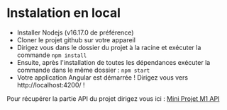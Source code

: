 # Instalation en local
   - Installer Nodejs (v16.17.0 de préférence) 
   - Cloner le projet github sur votre appareil
   - Dirigez vous dans le dossier du projet à la racine et exécuter la commande  `npm install` 
   - Ensuite, après l'installation de toutes les dépendances exécuter la commande dans le même dossier : `npm start` 
   - Votre application Angular est démarrée ! Dirigez vous vers http://localhost:4200/ !

Pour récupérer  la partie API du projet dirigez vous ici : 
[Mini Projet M1 API](https://github.com/quentinhoareau/mini-projet-m1-back)